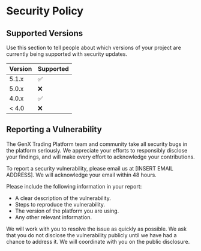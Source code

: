 # Security Policy

## Supported Versions

Use this section to tell people about which versions of your project are
currently being supported with security updates.

| Version | Supported          |
| ------- | ------------------ |
| 5.1.x   | :white_check_mark: |
| 5.0.x   | :x:                |
| 4.0.x   | :white_check_mark: |
| < 4.0   | :x:                |

## Reporting a Vulnerability

The GenX Trading Platform team and community take all security bugs in the platform seriously.
We appreciate your efforts to responsibly disclose your findings, and will make every effort to acknowledge your contributions.

To report a security vulnerability, please email us at [INSERT EMAIL ADDRESS]. We will acknowledge your email within 48 hours.

Please include the following information in your report:

- A clear description of the vulnerability.
- Steps to reproduce the vulnerability.
- The version of the platform you are using.
- Any other relevant information.

We will work with you to resolve the issue as quickly as possible. We ask that you do not disclose the vulnerability publicly until we have had a chance to address it. We will coordinate with you on the public disclosure.
